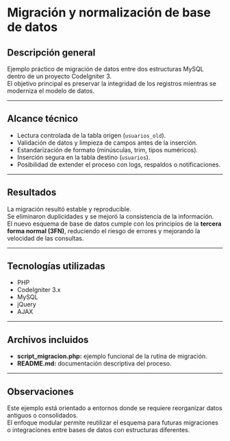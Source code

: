 # Migración y normalización de base de datos

## Descripción general
Ejemplo práctico de migración de datos entre dos estructuras MySQL dentro de un proyecto CodeIgniter 3.  
El objetivo principal es preservar la integridad de los registros mientras se moderniza el modelo de datos.

---

## Alcance técnico
- Lectura controlada de la tabla origen (`usuarios_old`).  
- Validación de datos y limpieza de campos antes de la inserción.  
- Estandarización de formato (minúsculas, trim, tipos numéricos).  
- Inserción segura en la tabla destino (`usuarios`).  
- Posibilidad de extender el proceso con logs, respaldos o notificaciones.

---

## Resultados
La migración resultó estable y reproducible.  
Se eliminaron duplicidades y se mejoró la consistencia de la información.  
El nuevo esquema de base de datos cumple con los principios de la **tercera forma normal (3FN)**, reduciendo el riesgo de errores y mejorando la velocidad de las consultas.

---

## Tecnologías utilizadas
- PHP  
- CodeIgniter 3.x  
- MySQL  
- jQuery  
- AJAX

---

## Archivos incluidos
- **script_migracion.php:** ejemplo funcional de la rutina de migración.  
- **README.md:** documentación descriptiva del proceso.

---

## Observaciones
Este ejemplo está orientado a entornos donde se requiere reorganizar datos antiguos o consolidados.  
El enfoque modular permite reutilizar el esquema para futuras migraciones o integraciones entre bases de datos con estructuras diferentes.
